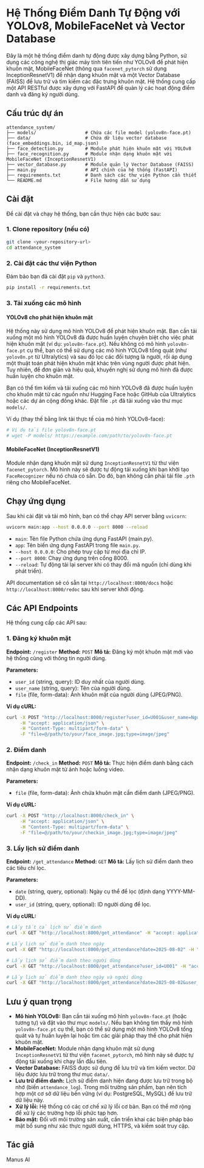 # Hệ Thống Điểm Danh Tự Động với YOLOv8, MobileFaceNet và Vector Database

Đây là một hệ thống điểm danh tự động được xây dựng bằng Python, sử dụng các công nghệ thị giác máy tính tiên tiến như YOLOv8 để phát hiện khuôn mặt, MobileFaceNet (thông qua `facenet_pytorch` sử dụng InceptionResnetV1) để nhận dạng khuôn mặt và một Vector Database (FAISS) để lưu trữ và tìm kiếm các đặc trưng khuôn mặt. Hệ thống cung cấp một API RESTful được xây dựng với FastAPI để quản lý các hoạt động điểm danh và đăng ký người dùng.

## Cấu trúc dự án

```
attendance_system/
├── models/                  # Chứa các file model (yolov8n-face.pt)
├── data/                    # Chứa dữ liệu vector database (face_embeddings.bin, id_map.json)
├── face_detection.py        # Module phát hiện khuôn mặt với YOLOv8
├── face_recognition.py      # Module nhận dạng khuôn mặt với MobileFaceNet (InceptionResnetV1)
├── vector_database.py       # Module quản lý Vector Database (FAISS)
├── main.py                  # API chính của hệ thống (FastAPI)
├── requirements.txt         # Danh sách các thư viện Python cần thiết
└── README.md                # File hướng dẫn sử dụng
```

## Cài đặt

Để cài đặt và chạy hệ thống, bạn cần thực hiện các bước sau:

### 1. Clone repository (nếu có)

```bash
git clone <your-repository-url>
cd attendance_system
```

### 2. Cài đặt các thư viện Python

Đảm bảo bạn đã cài đặt `pip` và `python3`.

```bash
pip install -r requirements.txt
```

### 3. Tải xuống các mô hình

#### YOLOv8 cho phát hiện khuôn mặt

Hệ thống này sử dụng mô hình YOLOv8 để phát hiện khuôn mặt. Bạn cần tải xuống một mô hình YOLOv8 đã được huấn luyện chuyên biệt cho việc phát hiện khuôn mặt (ví dụ: `yolov8n-face.pt`). Nếu không có mô hình `yolov8n-face.pt` cụ thể, bạn có thể sử dụng các mô hình YOLOv8 tổng quát (như `yolov8n.pt` từ Ultralytics) và sau đó lọc các đối tượng là người, rồi áp dụng một thuật toán phát hiện khuôn mặt khác trên vùng người được phát hiện. Tuy nhiên, để đơn giản và hiệu quả, khuyến nghị sử dụng mô hình đã được huấn luyện cho khuôn mặt.

Bạn có thể tìm kiếm và tải xuống các mô hình YOLOv8 đã được huấn luyện cho khuôn mặt từ các nguồn như Hugging Face hoặc GitHub của Ultralytics hoặc các dự án cộng đồng khác. Đặt file `.pt` đã tải xuống vào thư mục `models/`.

Ví dụ (thay thế bằng link tải thực tế của mô hình YOLOv8-face):

```bash
# Ví dụ tải file yolov8n-face.pt
# wget -P models/ https://example.com/path/to/yolov8n-face.pt
```

#### MobileFaceNet (InceptionResnetV1)

Module nhận dạng khuôn mặt sử dụng `InceptionResnetV1` từ thư viện `facenet_pytorch`. Mô hình này sẽ được tự động tải xuống khi bạn khởi tạo `FaceRecognizer` nếu nó chưa có sẵn. Do đó, bạn không cần phải tải file `.pth` riêng cho MobileFaceNet.

## Chạy ứng dụng

Sau khi cài đặt và tải mô hình, bạn có thể chạy API server bằng `uvicorn`:

```bash
uvicorn main:app --host 0.0.0.0 --port 8000 --reload
```

*   `main`: Tên file Python chứa ứng dụng FastAPI (main.py).
*   `app`: Tên biến ứng dụng FastAPI trong file `main.py`.
*   `--host 0.0.0.0`: Cho phép truy cập từ mọi địa chỉ IP.
*   `--port 8000`: Chạy ứng dụng trên cổng 8000.
*   `--reload`: Tự động tải lại server khi có thay đổi mã nguồn (chỉ dùng khi phát triển).

API documentation sẽ có sẵn tại `http://localhost:8000/docs` hoặc `http://localhost:8000/redoc` sau khi server khởi động.

## Các API Endpoints

Hệ thống cung cấp các API sau:

### 1. Đăng ký khuôn mặt

**Endpoint:** `/register`
**Method:** `POST`
**Mô tả:** Đăng ký một khuôn mặt mới vào hệ thống cùng với thông tin người dùng.

**Parameters:**
*   `user_id` (string, query): ID duy nhất của người dùng.
*   `user_name` (string, query): Tên của người dùng.
*   `file` (file, form-data): Ảnh khuôn mặt của người dùng (JPEG/PNG).

**Ví dụ cURL:**

```bash
curl -X POST "http://localhost:8000/register?user_id=U001&user_name=NguyenVanA" \
     -H "accept: application/json" \
     -H "Content-Type: multipart/form-data" \
     -F "file=@/path/to/your/face_image.jpg;type=image/jpeg"
```

### 2. Điểm danh

**Endpoint:** `/check_in`
**Method:** `POST`
**Mô tả:** Thực hiện điểm danh bằng cách nhận dạng khuôn mặt từ ảnh hoặc luồng video.

**Parameters:**
*   `file` (file, form-data): Ảnh chứa khuôn mặt cần điểm danh (JPEG/PNG).

**Ví dụ cURL:**

```bash
curl -X POST "http://localhost:8000/check_in" \
     -H "accept: application/json" \
     -H "Content-Type: multipart/form-data" \
     -F "file=@/path/to/your/checkin_image.jpg;type=image/jpeg"
```

### 3. Lấy lịch sử điểm danh

**Endpoint:** `/get_attendance`
**Method:** `GET`
**Mô tả:** Lấy lịch sử điểm danh theo các tiêu chí lọc.

**Parameters:**
*   `date` (string, query, optional): Ngày cụ thể để lọc (định dạng YYYY-MM-DD).
*   `user_id` (string, query, optional): ID người dùng để lọc.

**Ví dụ cURL:**

```bash
# Lấy tất cả lịch sử điểm danh
curl -X GET "http://localhost:8000/get_attendance" -H "accept: application/json"

# Lấy lịch sử điểm danh theo ngày
curl -X GET "http://localhost:8000/get_attendance?date=2025-08-02" -H "accept: application/json"

# Lấy lịch sử điểm danh theo người dùng
curl -X GET "http://localhost:8000/get_attendance?user_id=U001" -H "accept: application/json"

# Lấy lịch sử điểm danh theo ngày và người dùng
curl -X GET "http://localhost:8000/get_attendance?date=2025-08-02&user_id=U001" -H "accept: application/json"
```

## Lưu ý quan trọng

*   **Mô hình YOLOv8:** Bạn cần tải xuống mô hình `yolov8n-face.pt` (hoặc tương tự) và đặt vào thư mục `models/`. Nếu bạn không tìm thấy mô hình `yolov8n-face.pt` cụ thể, bạn có thể sử dụng một mô hình YOLOv8 tổng quát và tự huấn luyện lại hoặc tìm các giải pháp thay thế cho phát hiện khuôn mặt.
*   **MobileFaceNet:** Module nhận dạng khuôn mặt sử dụng `InceptionResnetV1` từ thư viện `facenet_pytorch`, mô hình này sẽ được tự động tải xuống khi chạy lần đầu tiên.
*   **Vector Database:** FAISS được sử dụng để lưu trữ và tìm kiếm vector. Dữ liệu được lưu trữ trong thư mục `data/`.
*   **Lưu trữ điểm danh:** Lịch sử điểm danh hiện đang được lưu trữ trong bộ nhớ (biến `attendance_log`). Trong môi trường sản phẩm, bạn nên tích hợp một cơ sở dữ liệu bền vững (ví dụ: PostgreSQL, MySQL) để lưu trữ dữ liệu này.
*   **Xử lý lỗi:** Hệ thống có các cơ chế xử lý lỗi cơ bản. Bạn có thể mở rộng để xử lý các trường hợp lỗi phức tạp hơn.
*   **Bảo mật:** Đối với môi trường sản xuất, cần triển khai các biện pháp bảo mật bổ sung như xác thực người dùng, HTTPS, và kiểm soát truy cập.

## Tác giả

Manus AI


